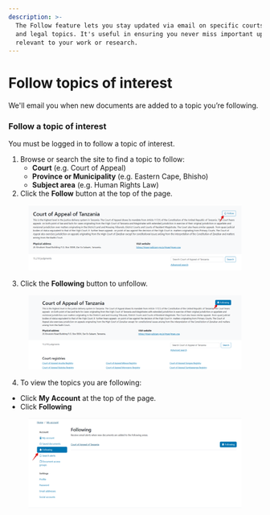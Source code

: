 ```yaml
---
description: >-
  The Follow feature lets you stay updated via email on specific courts, regions
  and legal topics. It's useful in ensuring you never miss important updates
  relevant to your work or research.
---
```


# Follow topics of interest

We'll email you when new documents are added to a topic you’re following.

### Follow a topic of interest

You must be logged in to follow a topic of interest.

1. Browse or search the site to find a topic to follow:
   * **Court** (e.g. Court of Appeal)
   * **Province or Municipality** (e.g. Eastern Cape, Bhisho)
   * **Subject area** (e.g. Human Rights Law)
2. Click the **Follow** button at the top of the page.

<figure><img src=".gitbook/assets/tanzlii--follow 1.png" alt=""><figcaption></figcaption></figure>

3. Click the **Following** button to unfollow.

<figure><img src=".gitbook/assets/tanzlii--follow 5.png" alt=""><figcaption></figcaption></figure>

4. To view the topics you are following:

* Click **My Account** at the top of the page.
* Click **Following**

<figure><img src=".gitbook/assets/tanzlii--follow 6.png" alt=""><figcaption></figcaption></figure>